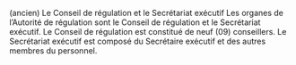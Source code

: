 (ancien) Le Conseil de régulation et le Secrétariat exécutif
Les organes de l’Autorité de régulation sont le Conseil de régulation et le Secrétariat exécutif.
Le Conseil de régulation est constitué de neuf (09) conseillers.
Le Secrétariat exécutif est composé du Secrétaire exécutif et des autres membres du personnel.